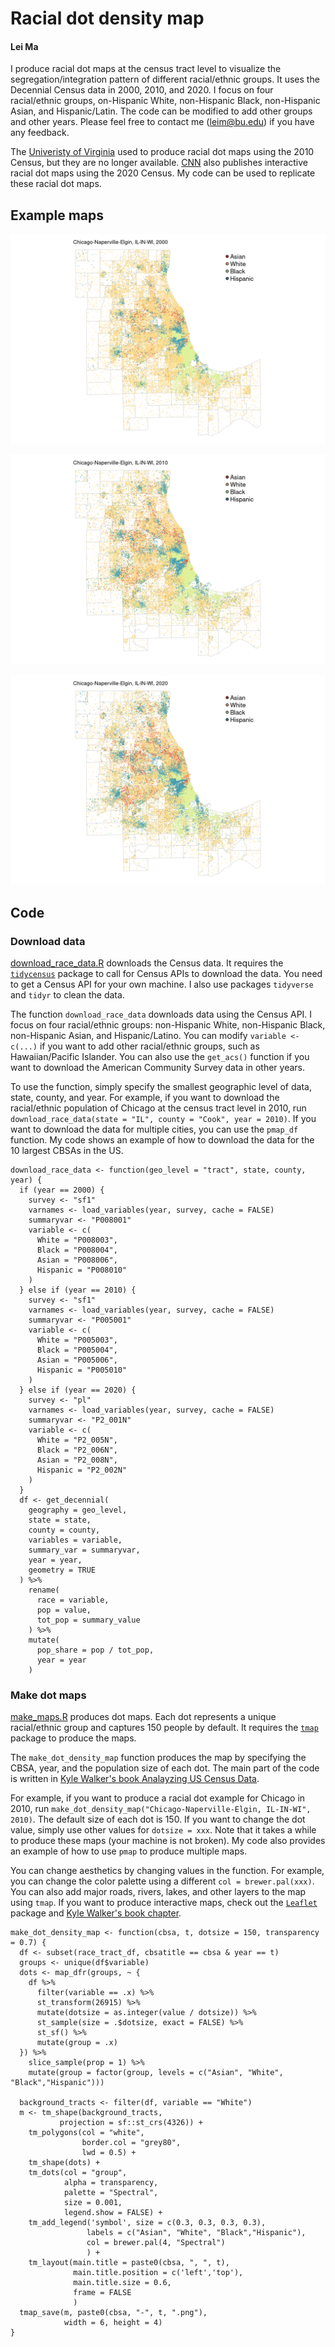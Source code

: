 # Racial dot density map
#### Lei Ma 

I produce racial dot maps at the census tract level to visualize the segregation/integration pattern of different racial/ethnic groups. It uses the Decennial Census data in 2000, 2010, and 2020. I focus on four racial/ethnic groups, on-Hispanic White, non-Hispanic Black, non-Hispanic Asian, and Hispanic/Latin. The code can be modified to add other groups and other years. Please feel free to contact me (leim@bu.edu) if you have any feedback.

The [Univeristy of Virginia](http://racialdotmap.demographics.coopercenter.org) used to produce racial dot maps using the 2010 Census, but they are no longer available. [CNN](https://www.cnn.com/interactive/2021/us/census-race-ethnicity-map/) also publishes interactive racial dot maps using the 2020 Census. My code can be used to replicate these racial dot maps.

## Example maps

![alt text](https://github.com/leima0521/racial_dot_density_maps/blob/8345805e348f8232561836461f4f4bbee1e757b3/out/Chicago-Naperville-Elgin,%20IL-IN-WI-2000.png)

![alt text](https://github.com/leima0521/racial_dot_density_maps/blob/8345805e348f8232561836461f4f4bbee1e757b3/out/Chicago-Naperville-Elgin,%20IL-IN-WI-2010.png)

![alt text](https://github.com/leima0521/racial_dot_density_maps/blob/8345805e348f8232561836461f4f4bbee1e757b3/out/Chicago-Naperville-Elgin,%20IL-IN-WI-2020.png)

## Code

### Download data

[download_race_data.R](code/download_race_data.R) downloads the Census data. It requires the [`tidycensus`](https://walker-data.com/tidycensus/) package to call for Census APIs to download the data. You need to get a Census API for your own machine. I also use packages `tidyverse` and `tidyr` to clean the data.

The function `download_race_data` downloads data using the Census API. I focus on four racial/ethnic groups: non-Hispanic White, non-Hispanic Black, non-Hispanic Asian, and Hispanic/Latino. You can modify `variable <- c(...)` if you want to add other racial/ethnic groups, such as Hawaiian/Pacific Islander. You can also use the `get_acs()` function if you want to download the American Community Survey data in other years.

To use the function, simply specify the smallest geographic level of data, state, county, and year. For example, if you want to download the racial/ethnic population of Chicago at the census tract level in 2010, run `download_race_data(state = "IL", county = "Cook", year = 2010)`. If you want to download the data for multiple cities, you can use the `pmap_df` function. My code shows an example of how to download the data for the 10 largest CBSAs in the US.

```
download_race_data <- function(geo_level = "tract", state, county, year) {
  if (year == 2000) {
    survey <- "sf1"
    varnames <- load_variables(year, survey, cache = FALSE)
    summaryvar <- "P008001"
    variable <- c(
      White = "P008003",
      Black = "P008004",
      Asian = "P008006",
      Hispanic = "P008010"
    )
  } else if (year == 2010) {
    survey <- "sf1"
    varnames <- load_variables(year, survey, cache = FALSE)
    summaryvar <- "P005001"
    variable <- c(
      White = "P005003",
      Black = "P005004",
      Asian = "P005006",
      Hispanic = "P005010"
    )
  } else if (year == 2020) {
    survey <- "pl"
    varnames <- load_variables(year, survey, cache = FALSE)
    summaryvar <- "P2_001N"
    variable <- c(
      White = "P2_005N",
      Black = "P2_006N",
      Asian = "P2_008N",
      Hispanic = "P2_002N"
    )
  }
  df <- get_decennial(
    geography = geo_level,
    state = state,
    county = county,
    variables = variable,
    summary_var = summaryvar,
    year = year,
    geometry = TRUE
  ) %>%
    rename(
      race = variable,
      pop = value,
      tot_pop = summary_value
    ) %>%
    mutate(
      pop_share = pop / tot_pop,
      year = year
    )
```

### Make dot maps

[make_maps.R](code/make_maps.R) produces dot maps. Each dot represents a unique racial/ethnic group and captures 150 people by default. It requires the [`tmap`](https://github.com/r-tmap/tmap) package to produce the maps. 

The `make_dot_density_map` function produces the map by specifying the CBSA, year, and the population size of each dot. The main part of the code is written in [Kyle Walker's book Analayzing US Census Data](https://walker-data.com/census-r/mapping-census-data-with-r.html).

For example, if you want to produce a racial dot example for Chicago in 2010, run `make_dot_density_map("Chicago-Naperville-Elgin, IL-IN-WI", 2010)`. The default size of each dot is 150. If you want to change the dot value, simply use other values for `dotsize = xxx`. Note that it takes a while to produce these maps (your machine is not broken). My code also provides an example of how to use `pmap` to produce multiple maps. 

You can change aesthetics by changing values in the function. For example, you can change the color palette using a different `col = brewer.pal(xxx)`. You can also add major roads, rivers, lakes, and other layers to the map using `tmap`. If you want to produce interactive maps, check out the [`Leaflet`](https://rstudio.github.io/leaflet/) package and [Kyle Walker's book chapter](https://rstudio.github.io/leaflet/). 

```
make_dot_density_map <- function(cbsa, t, dotsize = 150, transparency = 0.7) {
  df <- subset(race_tract_df, cbsatitle == cbsa & year == t)
  groups <- unique(df$variable)
  dots <- map_dfr(groups, ~ {
    df %>%
      filter(variable == .x) %>%
      st_transform(26915) %>%
      mutate(dotsize = as.integer(value / dotsize)) %>%
      st_sample(size = .$dotsize, exact = FALSE) %>%
      st_sf() %>%
      mutate(group = .x)
  }) %>%
    slice_sample(prop = 1) %>%
    mutate(group = factor(group, levels = c("Asian", "White", "Black","Hispanic")))

  background_tracts <- filter(df, variable == "White")
  m <- tm_shape(background_tracts, 
           projection = sf::st_crs(4326)) + 
    tm_polygons(col = "white", 
                border.col = "grey80",
                lwd = 0.5) + 
    tm_shape(dots) +
    tm_dots(col = "group", 
            alpha = transparency,
            palette = "Spectral",
            size = 0.001,
            legend.show = FALSE) +
    tm_add_legend('symbol', size = c(0.3, 0.3, 0.3, 0.3), 
                 labels = c("Asian", "White", "Black","Hispanic"),
                 col = brewer.pal(4, "Spectral")
                 ) +
    tm_layout(main.title = paste0(cbsa, ", ", t),
              main.title.position = c('left','top'),
              main.title.size = 0.6,
              frame = FALSE
              )
  tmap_save(m, paste0(cbsa, "-", t, ".png"), 
            width = 6, height = 4)
}
```



